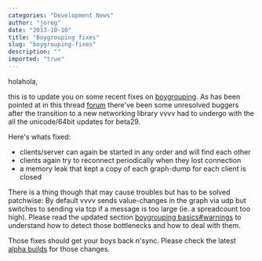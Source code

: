 ```yaml
---
categories: "Development News"
author: "joreg"
date: "2013-10-10"
title: "Boygrouping fixes"
slug: "boygrouping-fixes"
description: ""
imported: "true"
---
```



holahola,

this is to update you on some recent fixes on [boygrouping](https://betadocs.vvvv.org/using-vvvv/boygrouping/index.html). As has been pointed at in this thread [forum](forum) there've been some unresolved buggers after the transition to a new networking library vvvv had to undergo with the all the unicode/64bit updates for beta29. 

Here's whats fixed:
* clients/server can again be started in any order and will find each other
* clients again try to reconnect periodically when they lost connection
* a memory leak that kept a copy of each graph-dump for each client is closed

There is a thing though that may cause troubles but has to be solved patchwise: By default vvvv sends value-changes in the graph via udp but switches to sending via tcp if a message is too large (ie. a spreadcount too high). Please read the updated section [boygrouping basics#warnings](https://betadocs.vvvv.org/using-vvvv/boygrouping/index.html) to understand how to detect those bottlenecks and how to deal with them. 

Those fixes should get your boys back n'sync. 
Please check the latest [alpha builds](https://legacy.vvvv.org/downloads/previews) for those changes. 